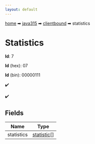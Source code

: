 ```yaml
---
layout: default
---
```


[home](/) ➡ [java315](/protocol/java315) ➡ [clientbound](/protocol/java315/clientbound) ➡ statistics

# Statistics

**Id**: 7

**Id** (hex): 07

**Id** (bin): 00000111

✔️

✔️

## Fields

Name | Type
---|---
statistics | [statistic](/protocol/java315/types/statistic)[]

